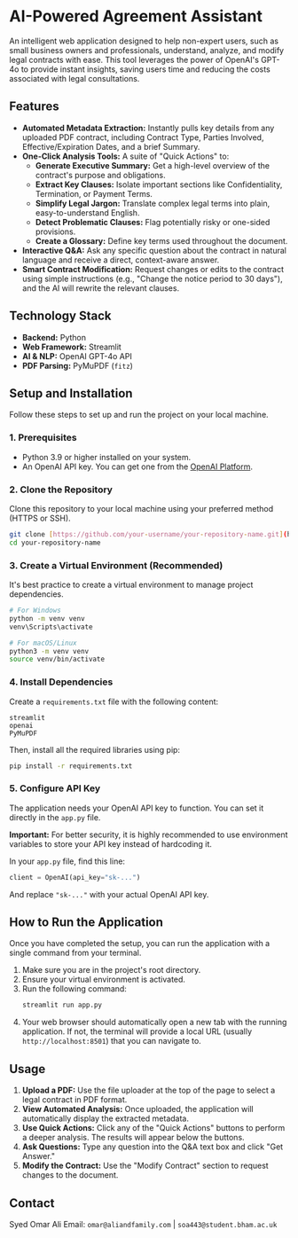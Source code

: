 # AI-Powered Agreement Assistant

An intelligent web application designed to help non-expert users, such as small business owners and professionals, understand, analyze, and modify legal contracts with ease. This tool leverages the power of OpenAI's GPT-4o to provide instant insights, saving users time and reducing the costs associated with legal consultations.

## Features

* **Automated Metadata Extraction:** Instantly pulls key details from any uploaded PDF contract, including Contract Type, Parties Involved, Effective/Expiration Dates, and a brief Summary.
* **One-Click Analysis Tools:** A suite of "Quick Actions" to:
    * **Generate Executive Summary:** Get a high-level overview of the contract's purpose and obligations.
    * **Extract Key Clauses:** Isolate important sections like Confidentiality, Termination, or Payment Terms.
    * **Simplify Legal Jargon:** Translate complex legal terms into plain, easy-to-understand English.
    * **Detect Problematic Clauses:** Flag potentially risky or one-sided provisions.
    * **Create a Glossary:** Define key terms used throughout the document.
* **Interactive Q&A:** Ask any specific question about the contract in natural language and receive a direct, context-aware answer.
* **Smart Contract Modification:** Request changes or edits to the contract using simple instructions (e.g., "Change the notice period to 30 days"), and the AI will rewrite the relevant clauses.

## Technology Stack

* **Backend:** Python
* **Web Framework:** Streamlit
* **AI & NLP:** OpenAI GPT-4o API
* **PDF Parsing:** PyMuPDF (`fitz`)

## Setup and Installation

Follow these steps to set up and run the project on your local machine.

### 1. Prerequisites

* Python 3.9 or higher installed on your system.
* An OpenAI API key. You can get one from the [OpenAI Platform](https://platform.openai.com/).

### 2. Clone the Repository

Clone this repository to your local machine using your preferred method (HTTPS or SSH).
```bash
git clone [https://github.com/your-username/your-repository-name.git](https://github.com/your-username/your-repository-name.git)
cd your-repository-name
```

### 3. Create a Virtual Environment (Recommended)

It's best practice to create a virtual environment to manage project dependencies.
```bash
# For Windows
python -m venv venv
venv\Scripts\activate

# For macOS/Linux
python3 -m venv venv
source venv/bin/activate
```

### 4. Install Dependencies

Create a `requirements.txt` file with the following content:
```
streamlit
openai
PyMuPDF
```
Then, install all the required libraries using pip:
```bash
pip install -r requirements.txt
```

### 5. Configure API Key

The application needs your OpenAI API key to function. You can set it directly in the `app.py` file.

**Important:** For better security, it is highly recommended to use environment variables to store your API key instead of hardcoding it.

In your `app.py` file, find this line:
```python
client = OpenAI(api_key="sk-...")
```
And replace `"sk-..."` with your actual OpenAI API key.

## How to Run the Application

Once you have completed the setup, you can run the application with a single command from your terminal.

1.  Make sure you are in the project's root directory.
2.  Ensure your virtual environment is activated.
3.  Run the following command:
    ```bash
    streamlit run app.py
    ```
4.  Your web browser should automatically open a new tab with the running application. If not, the terminal will provide a local URL (usually `http://localhost:8501`) that you can navigate to.

## Usage

1.  **Upload a PDF:** Use the file uploader at the top of the page to select a legal contract in PDF format.
2.  **View Automated Analysis:** Once uploaded, the application will automatically display the extracted metadata.
3.  **Use Quick Actions:** Click any of the "Quick Actions" buttons to perform a deeper analysis. The results will appear below the buttons.
4.  **Ask Questions:** Type any question into the Q&A text box and click "Get Answer."
5.  **Modify the Contract:** Use the "Modify Contract" section to request changes to the document.

## Contact

Syed Omar Ali
Email: `omar@aliandfamily.com` | `soa443@student.bham.ac.uk`